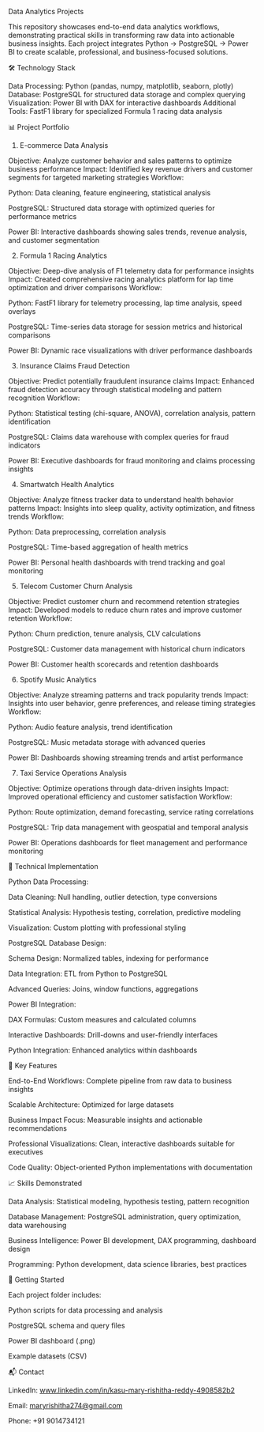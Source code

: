 Data Analytics Projects

This repository showcases end-to-end data analytics workflows, demonstrating practical skills in transforming raw data into actionable business insights. Each project integrates Python → PostgreSQL → Power BI to create scalable, professional, and business-focused solutions.

🛠️ Technology Stack

Data Processing: Python (pandas, numpy, matplotlib, seaborn, plotly)
Database: PostgreSQL for structured data storage and complex querying
Visualization: Power BI with DAX for interactive dashboards
Additional Tools: FastF1 library for specialized Formula 1 racing data analysis

📊 Project Portfolio
1. E-commerce Data Analysis

Objective: Analyze customer behavior and sales patterns to optimize business performance
Impact: Identified key revenue drivers and customer segments for targeted marketing strategies
Workflow:

Python: Data cleaning, feature engineering, statistical analysis

PostgreSQL: Structured data storage with optimized queries for performance metrics

Power BI: Interactive dashboards showing sales trends, revenue analysis, and customer segmentation

2. Formula 1 Racing Analytics

Objective: Deep-dive analysis of F1 telemetry data for performance insights
Impact: Created comprehensive racing analytics platform for lap time optimization and driver comparisons
Workflow:

Python: FastF1 library for telemetry processing, lap time analysis, speed overlays

PostgreSQL: Time-series data storage for session metrics and historical comparisons

Power BI: Dynamic race visualizations with driver performance dashboards

3. Insurance Claims Fraud Detection

Objective: Predict potentially fraudulent insurance claims
Impact: Enhanced fraud detection accuracy through statistical modeling and pattern recognition
Workflow:

Python: Statistical testing (chi-square, ANOVA), correlation analysis, pattern identification

PostgreSQL: Claims data warehouse with complex queries for fraud indicators

Power BI: Executive dashboards for fraud monitoring and claims processing insights

4. Smartwatch Health Analytics

Objective: Analyze fitness tracker data to understand health behavior patterns
Impact: Insights into sleep quality, activity optimization, and fitness trends
Workflow:

Python: Data preprocessing, correlation analysis

PostgreSQL: Time-based aggregation of health metrics

Power BI: Personal health dashboards with trend tracking and goal monitoring

5. Telecom Customer Churn Analysis

Objective: Predict customer churn and recommend retention strategies
Impact: Developed models to reduce churn rates and improve customer retention
Workflow:

Python: Churn prediction, tenure analysis, CLV calculations

PostgreSQL: Customer data management with historical churn indicators

Power BI: Customer health scorecards and retention dashboards

6. Spotify Music Analytics

Objective: Analyze streaming patterns and track popularity trends
Impact: Insights into user behavior, genre preferences, and release timing strategies
Workflow:

Python: Audio feature analysis, trend identification

PostgreSQL: Music metadata storage with advanced queries

Power BI: Dashboards showing streaming trends and artist performance

7. Taxi Service Operations Analysis

Objective: Optimize operations through data-driven insights
Impact: Improved operational efficiency and customer satisfaction
Workflow:

Python: Route optimization, demand forecasting, service rating correlations

PostgreSQL: Trip data management with geospatial and temporal analysis

Power BI: Operations dashboards for fleet management and performance monitoring

🔧 Technical Implementation

Python Data Processing:

Data Cleaning: Null handling, outlier detection, type conversions

Statistical Analysis: Hypothesis testing, correlation, predictive modeling

Visualization: Custom plotting with professional styling

PostgreSQL Database Design:

Schema Design: Normalized tables, indexing for performance

Data Integration: ETL from Python to PostgreSQL

Advanced Queries: Joins, window functions, aggregations

Power BI Integration:

DAX Formulas: Custom measures and calculated columns

Interactive Dashboards: Drill-downs and user-friendly interfaces

Python Integration: Enhanced analytics within dashboards

🎯 Key Features

End-to-End Workflows: Complete pipeline from raw data to business insights

Scalable Architecture: Optimized for large datasets

Business Impact Focus: Measurable insights and actionable recommendations

Professional Visualizations: Clean, interactive dashboards suitable for executives

Code Quality: Object-oriented Python implementations with documentation

📈 Skills Demonstrated

Data Analysis: Statistical modeling, hypothesis testing, pattern recognition

Database Management: PostgreSQL administration, query optimization, data warehousing

Business Intelligence: Power BI development, DAX programming, dashboard design

Programming: Python development, data science libraries, best practices

🚀 Getting Started

Each project folder includes:

Python scripts for data processing and analysis

PostgreSQL schema and query files

Power BI dashboard  (.png)

Example datasets (CSV)

📬 Contact

LinkedIn: www.linkedin.com/in/kasu-mary-rishitha-reddy-4908582b2

Email: maryrishitha274@gmail.com

Phone: +91 9014734121
